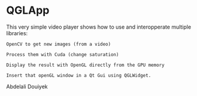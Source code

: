 # QGLApp
This very simple video player shows how to use and interopperate multiple libraries: 
  
    OpenCV to get new images (from a video)

    Process them with Cuda (change saturation)

    Display the result with OpenGL directly from the GPU memory

    Insert that openGL window in a Qt Gui using QGLWidget.
   
Abdelali Douiyek
